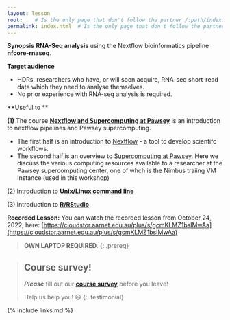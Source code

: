 ```yaml
---
layout: lesson
root: .  # Is the only page that don't follow the partner /:path/index.html
permalink: index.html  # Is the only page that don't follow the partner /:path/index.html
---
```


**Synopsis**
**RNA-Seq analysis** using the Nextflow bioinformatics pipeline **nfcore-rnaseq**.  

**Target audience**
- HDRs, researchers who have, or will soon acquire, RNA-seq short-read data which they need to analyse themselves. 
- No prior experience with RNA-seq analysis is required.

**Useful to **

**(1)** The course **[Nextflow and Supercomputing at Pawsey]()** is an introduction to nextflow pipelines and Pawsey supercomputing. 
- The first half is an introduction to [Nextflow](https://www.nextflow.io/) - a tool to develop scientifc workflows.
- The second half is an overview to [Supercomputing at Pawsey](https://pawsey.org.au/supercomputing/). Here we discuss the various computing resources available to a researcher at the Pawsey supercomputing center, one of whch is the Nimbus traiing VM instance (used in this workshop)

(2) Introduction to **[Unix/Linux command line](https://datacarpentry.org/shell-genomics/)** 

(3) Introduction to **[R/RStudio](https://datacarpentry.org/genomics-r-intro/)**

**Recorded Lesson:** You can watch the recorded lesson from October 24, 2022, here: [https://cloudstor.aarnet.edu.au/plus/s/gcmKLMZ1bsIMwAa](https://cloudstor.aarnet.edu.au/plus/s/gcmKLMZ1bsIMwAa)

> **OWN LAPTOP REQUIRED**.
{: .prereq}

> ## Course survey!
>
> **_Please_** fill out our **[course survey](https://redcap.sydney.edu.au/surveys/?s=FJ33MYNCRR)** before you leave!
>
> Help us help you! :smiley:
{: .testimonial}

{% include links.md %}
